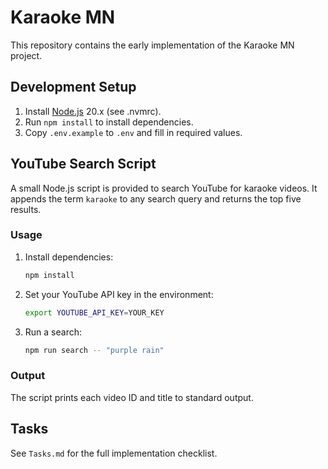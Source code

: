 # Karaoke MN

This repository contains the early implementation of the Karaoke MN project.

## Development Setup

1. Install [Node.js](https://nodejs.org/) 20.x (see .nvmrc).
2. Run `npm install` to install dependencies.
3. Copy `.env.example` to `.env` and fill in required values.


## YouTube Search Script

A small Node.js script is provided to search YouTube for karaoke videos.
It appends the term `karaoke` to any search query and returns the top five results.

### Usage

1. Install dependencies:
   ```bash
   npm install
   ```
2. Set your YouTube API key in the environment:
   ```bash
   export YOUTUBE_API_KEY=YOUR_KEY
   ```
3. Run a search:
   ```bash
   npm run search -- "purple rain"
   ```

### Output
The script prints each video ID and title to standard output.

## Tasks
See `Tasks.md` for the full implementation checklist.

